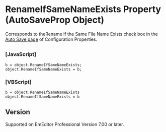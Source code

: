 # RenameIfSameNameExists Property (AutoSaveProp Object)

Corresponds to theRename
if the Same File Name Exists check box in the
[Auto Save page](../../dlg/properties/autosave/index) of Configuration Properties.

## 

### \[JavaScript\]

```
b = object.RenameIfSameNameExists;
object.RenameIfSameNameExists = b;
```

### \[VBScript\]

```
b = object.RenameIfSameNameExists
object.RenameIfSameNameExists = b
```

## Version

Supported on EmEditor Professional Version 7.00 or later.
